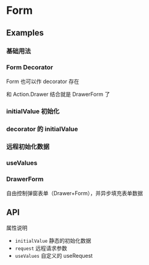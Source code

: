 # Form

## Examples

### 基础用法

<code src="./demos/demo2.tsx"></code>

### Form Decorator

Form 也可以作 decorator 存在

<code src="./demos/demo6.tsx"></code>

和 Action.Drawer 结合就是 DrawerForm 了

<code src="./demos/demo1.tsx"></code>

### initialValue 初始化

<code src="./demos/demo3.tsx"></code>

### decorator 的 initialValue

<code src="./demos/demo4.tsx"></code>

### 远程初始化数据

<code src="./demos/demo5.tsx"></code>

### useValues

<code src="./demos/demo7.tsx"></code>

### DrawerForm

自由控制弹窗表单（Drawer+Form），并异步填充表单数据

<code src="./demos/demo8.tsx"></code>

## API

属性说明

- `initialValue` 静态的初始化数据
- `request` 远程请求参数
- `useValues` 自定义的 useRequest
